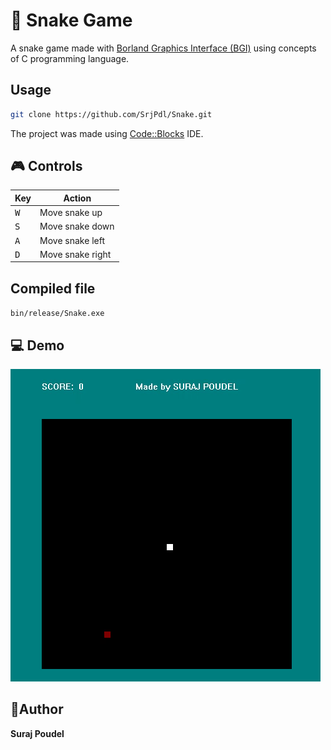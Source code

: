 # 🐍 Snake Game
A snake game made with [Borland Graphics Interface (BGI)](https://home.cs.colorado.edu/~main/bgi/doc/) using concepts of C programming language.

## Usage
```bash
git clone https://github.com/SrjPdl/Snake.git
```
The project was made using [Code::Blocks](https://www.codeblocks.org/) IDE.

## 🎮 Controls
<!-- table -->
|Key|Action|
|---|---|
|<kbd>W</kbd>|Move snake up|
|<kbd>S</kbd>|Move snake down|
|<kbd>A</kbd>|Move snake left|
|<kbd>D</kbd>|Move snake right|

## Compiled file
`bin/release/Snake.exe`

## 💻 Demo
![](demo/snake.gif)

## 🚀Author 
**Suraj Poudel**
